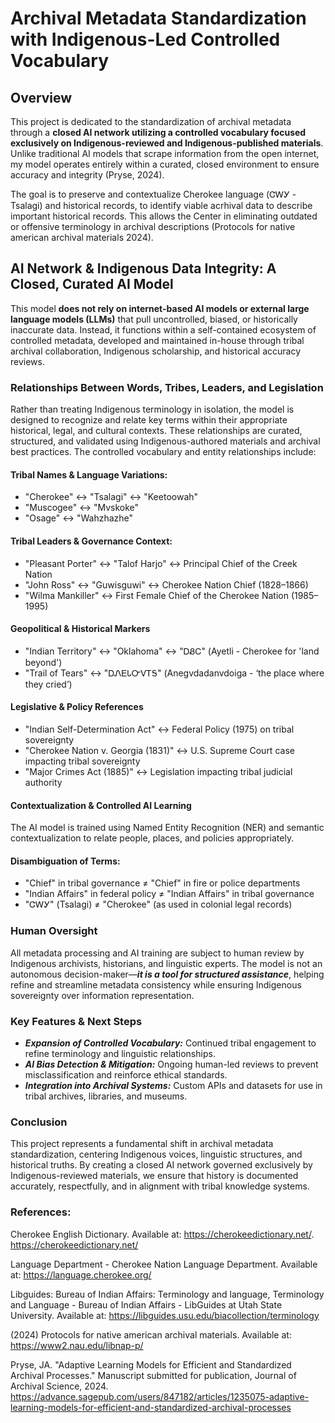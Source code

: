 # Archival Metadata Standardization with Indigenous-Led Controlled Vocabulary

## Overview
This project is dedicated to the standardization of archival metadata through a **closed AI network utilizing a controlled vocabulary focused exclusively on Indigenous-reviewed and Indigenous-published materials**. Unlike traditional AI models that scrape information from the open internet, my model operates entirely within a curated, closed environment to ensure accuracy and integrity (Pryse, 2024).

The goal is to preserve and contextualize Cherokee language (ᏣᎳᎩ - Tsalagi) and historical records, to identify viable acrhival data to describe important historical records. This allows the Center in eliminating outdated or offensive terminology in archival descriptions (Protocols for native american archival materials 2024).

## AI Network & Indigenous Data Integrity: A Closed, Curated AI Model
This model **does not rely on internet-based AI models or external large language models (LLMs)** that pull uncontrolled, biased, or historically inaccurate data. Instead, it functions within a self-contained ecosystem of controlled metadata, developed and maintained in-house through tribal archival collaboration, Indigenous scholarship, and historical accuracy reviews.

### Relationships Between Words, Tribes, Leaders, and Legislation
Rather than treating Indigenous terminology in isolation, the model is designed to recognize and relate key terms within their appropriate historical, legal, and cultural contexts. These relationships are curated, structured, and validated using Indigenous-authored materials and archival best practices. The controlled vocabulary and entity relationships include:

#### **Tribal Names & Language Variations:**

- "Cherokee" ↔ "Tsalagi" ↔ "Keetoowah"
- "Muscogee" ↔ "Mvskoke"
- "Osage" ↔ "Wahzhazhe"

#### **Tribal Leaders & Governance Context:**

- "Pleasant Porter" ↔ "Talof Harjo" ↔ Principal Chief of the Creek Nation
- "John Ross" ↔ "Guwisguwi" ↔ Cherokee Nation Chief (1828–1866)
- "Wilma Mankiller" ↔ First Female Chief of the Cherokee Nation (1985–1995)

#### **Geopolitical & Historical Markers**

- "Indian Territory" ↔ "Oklahoma" ↔ "ᎠᏰᏟ" (Ayetli - Cherokee for 'land beyond')
- "Trail of Tears" ↔ "ᎠᏁᎬᏓᏅᏙᎢᎦ" (Anegvdadanvdoiga - ‘the place where they cried’)

#### **Legislative & Policy References**

- "Indian Self-Determination Act" ↔ Federal Policy (1975) on tribal sovereignty
- "Cherokee Nation v. Georgia (1831)" ↔ U.S. Supreme Court case impacting tribal sovereignty
- "Major Crimes Act (1885)" ↔ Legislation impacting tribal judicial authority

#### Contextualization & Controlled AI Learning

The AI model is trained using Named Entity Recognition (NER) and semantic contextualization to relate people, places, and policies appropriately. 

#### Disambiguation of Terms:
- "Chief" in tribal governance ≠ "Chief" in fire or police departments
- "Indian Affairs" in federal policy ≠ "Indian Affairs" in tribal governance
- "ᏣᎳᎩ" (Tsalagi) ≠ "Cherokee" (as used in colonial legal records)



### Human Oversight 
All metadata processing and AI training are subject to human review by Indigenous archivists, historians, and linguistic experts. The model is not an autonomous decision-maker—***it is a tool for structured assistance***, helping refine and streamline metadata consistency while ensuring Indigenous sovereignty over information representation.

### Key Features & Next Steps
- ***Expansion of Controlled Vocabulary:*** Continued tribal engagement to refine terminology and linguistic relationships.
- ***AI Bias Detection & Mitigation:*** Ongoing human-led reviews to prevent misclassification and reinforce ethical standards.
- ***Integration into Archival Systems:*** Custom APIs and datasets for use in tribal archives, libraries, and museums.

### Conclusion
This project represents a fundamental shift in archival metadata standardization, centering Indigenous voices, linguistic structures, and historical truths. By creating a closed AI network governed exclusively by Indigenous-reviewed materials, we ensure that history is documented accurately, respectfully, and in alignment with tribal knowledge systems.

### References: 

Cherokee English Dictionary. Available at: https://cherokeedictionary.net/. https://cherokeedictionary.net/

Language Department - Cherokee Nation Language Department. Available at: https://language.cherokee.org/

Libguides: Bureau of Indian Affairs: Terminology and language, Terminology and Language - Bureau of Indian Affairs - LibGuides at Utah State University. Available at: https://libguides.usu.edu/biacollection/terminology 

(2024) Protocols for native american archival materials. Available at: https://www2.nau.edu/libnap-p/

Pryse, JA. "Adaptive Learning Models for Efficient and Standardized Archival Processes." Manuscript submitted for publication, Journal of Archival Science, 2024. https://advance.sagepub.com/users/847182/articles/1235075-adaptive-learning-models-for-efficient-and-standardized-archival-processes
